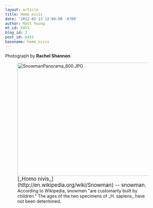 ```yaml
---
layout: article
title: Homo nivis
date: '2012-02-13 12:00:00 -0700'
author: Matt Young
mt_id: 6451
blog_id: 2
post_id: 6451
basename: homo_nivis
---
```

Photograph by **Rachel Shannon**.

<figure>
<img src="http://pandasthumb.org/SnowmanPanorama_600.JPG" alt="SnowmanPanorama_600.JPG" width="600" height="367" />
<figcaption markdown="span">
<big>[_Homo nivis_](http://en.wikipedia.org/wiki/Snowman) -- snowman.</big> According to Wikipedia, snowmen "are customarily built by children." The ages of the two specimens of _H. sapiens_ have not been determined.

</figcaption>
</figure>
